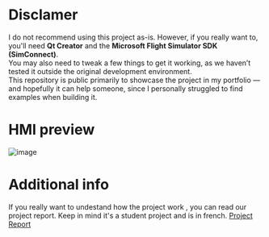 # Disclamer
I do not recommend using this project as-is. However, if you really want to, you'll need **Qt Creator** and the **Microsoft Flight Simulator SDK (SimConnect)**.  
You may also need to tweak a few things to get it working, as we haven’t tested it outside the original development environment.  
This repository is public primarily to showcase the project in my portfolio — and hopefully it can help someone, since I personally struggled to find examples when building it.

# HMI preview
![image](https://github.com/user-attachments/assets/067d3d53-1537-4cf5-8bdc-f3cd69887f85)

# Additional info
If you really want to undestand how the project work , you can read our project report. Keep in mind it's a student project and is in french.
[Project Report](https://github.com/user-attachments/files/21111407/Rapport_de_projet_1790-11-4-annoter.pdf)

